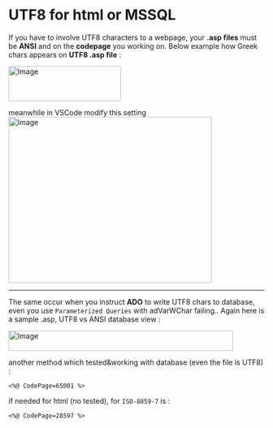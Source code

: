 # UTF8 for html or MSSQL

If you have to involve UTF8 characters to a webpage, your **.asp files** must be **ANSI** and on the **codepage** you working on. Below example how Greek chars appears on  **UTF8 .asp file** :  

<img width="221" height="69" alt="Image" src="https://github.com/user-attachments/assets/31f542e7-2680-4b3d-bae7-b17718176f32" />  

meanwhile in VSCode modify this setting  
<img width="400" height="327" alt="Image" src="https://github.com/user-attachments/assets/f7942e6c-5922-4b80-9f87-1f78606bfd92" />

---

The same occur when you instruct **ADO** to write UTF8 chars to database, even you use `Parameterized Queries` with adVarWChar failing.. Again here is a sample .asp, UTF8 vs ANSI database view :  

<img width="442" height="40" alt="Image" src="https://github.com/user-attachments/assets/56a75f99-92a8-4252-ae4a-5951ae5baca2" />

another method which tested&working with database (even the file is UTF8) :  
```
<%@ CodePage=65001 %>
```

if needed for html (no tested), for `ISO-8859-7` is :  
```
<%@ CodePage=28597 %>
```  

